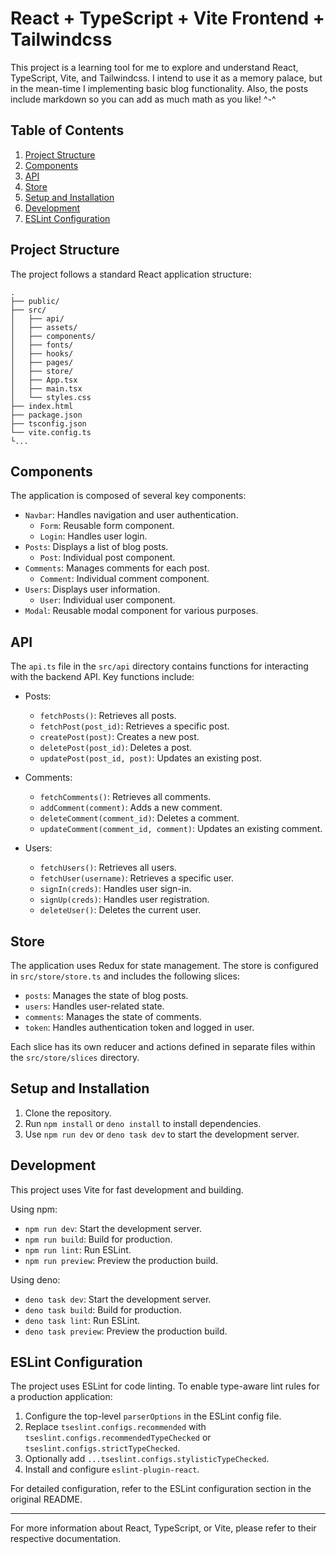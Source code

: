 # React + TypeScript + Vite Frontend + Tailwindcss

This project is a learning tool for me to explore and understand React, TypeScript, Vite, and Tailwindcss. I intend to use it as a memory palace, but in the mean-time I implementing basic blog functionality. Also, the posts include markdown so you can add as much math as you like! ^-^

## Table of Contents

1. [Project Structure](#project-structure)
2. [Components](#components)
3. [API](#api)
4. [Store](#store)
5. [Setup and Installation](#setup-and-installation)
6. [Development](#development)
7. [ESLint Configuration](#eslint-configuration)

## Project Structure

The project follows a standard React application structure:

```
.
├── public/
├── src/
│   ├── api/
│   ├── assets/
│   ├── components/
│   ├── fonts/
│   ├── hooks/
│   ├── pages/
│   ├── store/
│   ├── App.tsx
│   ├── main.tsx
│   └── styles.css
├── index.html
├── package.json
├── tsconfig.json
└── vite.config.ts
└...
```

## Components

The application is composed of several key components:

- `Navbar`: Handles navigation and user authentication.
  - `Form`: Reusable form component.
  - `Login`: Handles user login.
- `Posts`: Displays a list of blog posts.
  - `Post`: Individual post component.
- `Comments`: Manages comments for each post.
  - `Comment`: Individual comment component.
- `Users`: Displays user information.
  - `User`: Individual user component.
- `Modal`: Reusable modal component for various purposes.

## API

The `api.ts` file in the `src/api` directory contains functions for interacting with the backend API. Key functions include:

- Posts:
  - `fetchPosts()`: Retrieves all posts.
  - `fetchPost(post_id)`: Retrieves a specific post.
  - `createPost(post)`: Creates a new post.
  - `deletePost(post_id)`: Deletes a post.
  - `updatePost(post_id, post)`: Updates an existing post.

- Comments:
  - `fetchComments()`: Retrieves all comments.
  - `addComment(comment)`: Adds a new comment.
  - `deleteComment(comment_id)`: Deletes a comment.
  - `updateComment(comment_id, comment)`: Updates an existing comment.

- Users:
  - `fetchUsers()`: Retrieves all users.
  - `fetchUser(username)`: Retrieves a specific user.
  - `signIn(creds)`: Handles user sign-in.
  - `signUp(creds)`: Handles user registration.
  - `deleteUser()`: Deletes the current user.

## Store

The application uses Redux for state management. The store is configured in `src/store/store.ts` and includes the following slices:

- `posts`: Manages the state of blog posts.
- `users`: Handles user-related state.
- `comments`: Manages the state of comments.
- `token`: Handles authentication token and logged in user.

Each slice has its own reducer and actions defined in separate files within the `src/store/slices` directory.

## Setup and Installation

1. Clone the repository.
2. Run `npm install` or `deno install` to install dependencies.
3. Use `npm run dev` or `deno task dev` to start the development server.

## Development

This project uses Vite for fast development and building.

Using npm:
- `npm run dev`: Start the development server.
- `npm run build`: Build for production.
- `npm run lint`: Run ESLint.
- `npm run preview`: Preview the production build.

Using deno:
- `deno task dev`: Start the development server.
- `deno task build`: Build for production.
- `deno task lint`: Run ESLint.
- `deno task preview`: Preview the production build.

## ESLint Configuration

The project uses ESLint for code linting. To enable type-aware lint rules for a production application:

1. Configure the top-level `parserOptions` in the ESLint config file.
2. Replace `tseslint.configs.recommended` with `tseslint.configs.recommendedTypeChecked` or `tseslint.configs.strictTypeChecked`.
3. Optionally add `...tseslint.configs.stylisticTypeChecked`.
4. Install and configure `eslint-plugin-react`.

For detailed configuration, refer to the ESLint configuration section in the original README.

---

For more information about React, TypeScript, or Vite, please refer to their respective documentation.